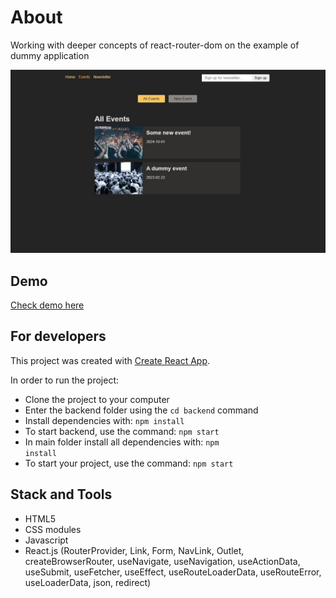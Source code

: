 # About

Working with deeper concepts of react-router-dom on the example of dummy application

<div align="center">
    <img src="https://github.com/IvanVasiunin/events-with-react-router/blob/main/public/app_UI.jpg" alt="UI_snapshot" />
</div>

## Demo

<a href="https://ivanvasiunin.github.io/events-with-react-router/">Check demo here</a>

## For developers

This project was created with
[Create React App](https://github.com/facebook/create-react-app).

In order to run the project:
- Clone the project to your computer
- Enter the backend folder using the <code>cd backend</code> command
- Install dependencies with: <code>npm install</code>
- To start backend, use the command: <code>npm start</code>
- In main folder install all dependencies with: <code>npm install</code>
- To start your project, use the command: <code>npm start</code>

## Stack and Tools

- HTML5
- CSS modules
- Javascript
- React.js (RouterProvider, Link, Form, NavLink, Outlet, createBrowserRouter, useNavigate, useNavigation, useActionData, useSubmit, useFetcher, useEffect, useRouteLoaderData, useRouteError, useLoaderData, json, redirect)
